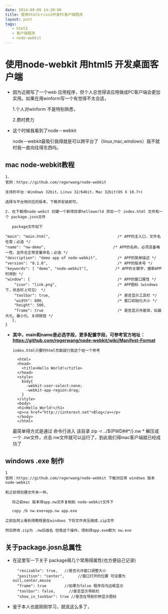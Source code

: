 ```yaml
---
date: 2014-09-09 14:30:00
title: 使用html5＋css3开发PC客户端程序
layout: post
tags:
   - html5
   - 客户端程序
   - node-webkit
---
```


 # 使用node-webkit 用html5 开发桌面客户端

  + 因为近期写了一个web 应用程序，但个人总觉得该应用做成PC客户端会更加实用。如果在用winform写一个有觉得不太合适，

    1.个人对winform 不是特别熟悉，

    2.费时费力

  + 这个时候我看到了node－webkit

    node－webkit最吸引我得就是可以跨平台了（linux,mac,windows）我不就时我一直向往得东西吗。

## mac node-webkit教程

    1.
    官网：https://github.com/rogerwang/node-webkit

    支持的平台：Windows 32bit，Linux 32/64bit，Mac 32bit(OS X 10.7+)

    选择与平台相对应的版本，下载并安装即可。

    2. 在下载得node-webit 创建一个新得目录helloworld 添加一个 index.html 文件和一个 package.josn文件

       package文件如下

    "main": "main.html",                              /* APP的主入口，文件名任意；必选 */
    "name": "nw-demo",                              /* APP的名称，必须具备唯一性，且符合正常变量命名；必选 */
    "description": "demo app of node-webkit",         /* APP的简单描述 */
    "version": "0.1.0",                               /* APP的版本号 */
    "keywords": [ "demo", "node-webkit"],            /* APP的关键字，搜索APP时用到 */
    "window": {                                       /* APP的窗口属性 */
        "icon": "link.png",                           /* APP图标（windows下，状态栏上可见） */
        "toolbar": true,                              /* 是否显示工具栏 */
        "width": 800,                                 /* 窗口初始化大小 */
        "height": 500,
        "frame": true                                 /* 是否显示外窗体，如最大化、最小化、关闭按钮 */
       },
    }
+ <b>其中，main和name是必选字段，更多配置字段，可参考官方地址：https://github.com/rogerwang/node-webkit/wiki/Manifest-Format</b>

      index.html只要时html页面就行我这个给一个参考

        <html>
        <head>
          <title>Hello World!</title>
        </head>
        <style>
          body{
            -webkit-user-select:none;
            -webkit-app-region:drag;
          }
        </style>
        <body>
        <h1>Hello World!</h1>
        <p><a href="http://iinterest.net">Blog</a></p>
        </body>
        </html>

    最简单得方式是通过 命令行进入 该目录
        zip -r ../${PWD##*/}.nw *
    解压成一个 .nw文件，点击.nw文件就可以运行了，到此我们得mac客户端就已经成功了

## windows .exe 制作

    1
    官网：https://github.com/rogerwang/node-webkit 下载对应得 windows 版本node-webkit

    和之前得创建文件夹一样。

       将之前mac 版本得app.nw文件复制到 node-webkit文件下

       copy /b nw.exe+app.nw app.exe

    之前在网上看到得教程是在windows 下将文件夹压缩成.zip文件

    然后修改.zip为 .nw后缀名 但我这个操作，得到得app.exe都为 nw.exe

## 关于package.josn总属性

+ 在这里写一下关于 package得几个常用得属性(也方便自己记录)


        "resizable": true,   //是否允许窗口调整大小
        "position": "center",      //窗口打开的位置 可设置为 null,center,mouse
        "frame": true        //如果为false 程序将乌边框显示
        "toolbar": false,      //是否显示导航栏
        "show_in_taskbar": true //是否在导航栏种显示图标

+ 鉴于本人也是刚刚学习，就说这么多了，
